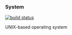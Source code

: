 ### System
[![build status](https://travis-ci.org/Mrokkk/system.svg?branch=master)](https://travis-ci.org/Mrokkk/system)

UNIX-based operating system
